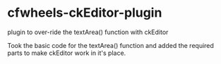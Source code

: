 # cfwheels-ckEditor-plugin
plugin to over-ride the textArea() function with ckEditor

Took the basic code for the textArea() function and added the required parts to make ckEditor work in it's place.
